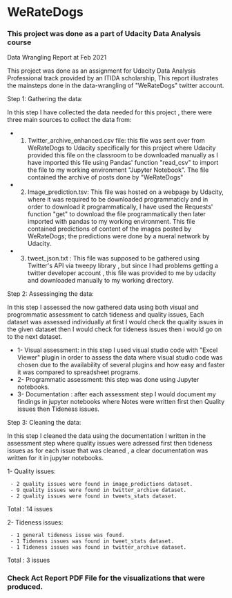 # WeRateDogs
### This project was done as a part of Udacity Data Analysis course 

Data Wrangling Report
at Feb 2021

This project was done as an assignment for Udacity Data Analysis Professional track provided by an ITIDA scholarship, This report illustrates the mainsteps done in the data-wrangling of "WeRateDogs" twitter account.

Step 1: Gathering the data:

In this step I have collected the data needed for this project , there were three main sources to collect the data from:

 - 1. Twitter_archive_enhanced.csv file: this file was sent over from WeRateDogs to Udacity specifically for this project where Udacity provided this file on the classroom to be downloaded manually as I have imported this file using Pandas' function "read_csv" to import the file to my working environment "Jupyter Notebook". The file contained the archive of posts done by "WeRateDogs"
 - 2. Image_prediction.tsv: This file was hosted on a webpage by Udacity, where it was required to be downloaded programmaticly and in order to download it programmatically, I have used the Requests' function "get" to download the file programmatically then later imported with pandas to my working environment. This file contained predictions of content of the images posted by WeRateDogs; the predictions were done by a nueral network by Udacity.
 - 3. tweet_json.txt : This file was supposed to be gathered using Twitter's API via tweepy library , but since I had problems getting a twitter developer account , this file was provided to me by udacity and downloaded manually to my working directory.


Step 2: Assessinging the data:

In this step I assessed the now gathered data using both visual and progrommatic assessment to catch tideness and quality issues, Each dataset was assessed individually at first I would check the quality issues in the given dataset then I would check for tideness issues then i would go on to the next dataset.
 - 1- Visual assessment: in this step I used visual studio code with "Excel Viewer" plugin  in order to assess the data where visual studio code was chosen due to the availability of several plugins and how easy and faster it was compared to spreadsheet programs.
 - 2- Programmatic assessment: this step was done using Jupyter notebooks.
 - 3- Documentation : after each assessment step I would document my findings in jupyter notebooks where Notes were written first then Quality issues then Tideness issues.


Step 3: Cleaning the data:

In this step I cleaned the data using the documentation I written in the assessment step where quality issues were adressed first then tideness issues as for each issue that was cleaned , a clear documentation was written for it in jupyter notebooks.

1- Quality issues:

	 - 2 quality issues were found in image_predictions dataset.
	 - 9 quality issues were found in twitter_archive dataset.
	 - 2 quality issues were found in tweets_stats dataset.
Total : 14 issues

2- Tideness issues:

	 - 1 general tideness issue was found.
	 - 1 Tideness issues was found in tweet_stats dataset.
	 - 1 Tideness issues was found in twitter_archive dataset.
Total : 3  issues

### Check Act Report PDF File for the visualizations that were produced.
